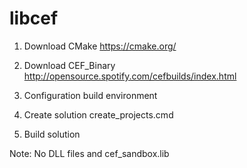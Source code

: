 # libcef

1. Download CMake
   https://cmake.org/

2. Download CEF_Binary
   http://opensource.spotify.com/cefbuilds/index.html

3. Configuration build environment

4. Create solution
   create_projects.cmd

5. Build solution

Note:  No DLL files and cef_sandbox.lib
